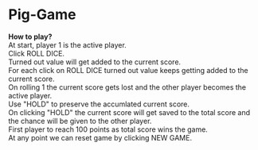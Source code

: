 # Pig-Game
**How to play?**  
At start, player 1 is the active player.  
Click ROLL DICE.  
Turned out value will get added to the current score.  
For each click on ROLL DICE turned out value keeps getting added to the current score.  
On rolling 1 the current score gets lost and the other player becomes the active player.  
Use "HOLD" to preserve the accumlated current score.  
On clicking "HOLD" the current score will get saved to the total score and the chance will be given to the other player.  
First player to reach 100 points as total score wins the game.  
At any point we can reset game by clicking NEW GAME.  
